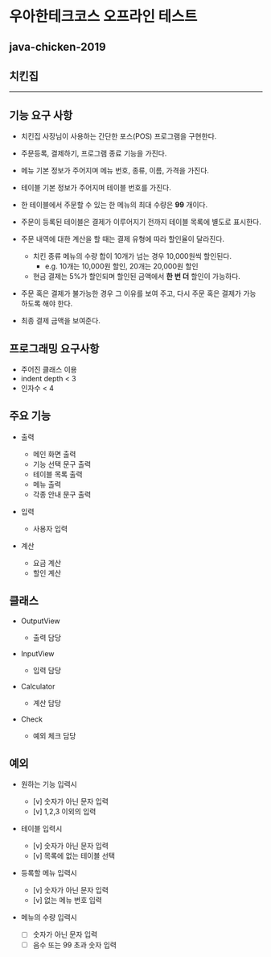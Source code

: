 # 우아한테크코스 오프라인 테스트
## java-chicken-2019
## 치킨집

-----
## 기능 요구 사항
- 치킨집 사장님이 사용하는 간단한 포스(POS) 프로그램을 구현한다.   
- 주문등록, 결제하기, 프로그램 종료 기능을 가진다.
- 메뉴 기본 정보가 주어지며 메뉴 번호, 종류, 이름, 가격을 가진다.
- 테이블 기본 정보가 주어지며 테이블 번호를 가진다.
- 한 테이블에서 주문할 수 있는 한 메뉴의 최대 수량은 __99__ 개이다.
- 주문이 등록된 테이블은 결제가 이루어지기 전까지 테이블 목록에 별도로 표시한다.

- 주문 내역에 대한 계산을 할 때는 결제 유형에 따라 할인율이 달라진다.
  - 치킨 종류 메뉴의 수량 합이 10개가 넘는 경우 10,000원씩 할인된다.
    - e.g. 10개는 10,000원 할인, 20개는 20,000원 할인
  - 현금 결제는 5%가 할인되며 할인된 금액에서 __한 번 더__ 할인이 가능하다.

- 주문 혹은 결제가 불가능한 경우 그 이유를 보여 주고, 
  다시 주문 혹은 결제가 가능하도록 해야 한다. 
- 최종 결제 금액을 보여준다.

## 프로그래밍 요구사항
- 주어진 클래스 이용
- indent depth < 3
- 인자수 < 4

## 주요 기능
- 출력
  - 메인 화면 출력
  - 기능 선택 문구 출력
  - 테이블 목록 출력
  - 메뉴 출력
  - 각종 안내 문구 출력
  
- 입력
  - 사용자 입력
  
- 계산
  - 요금 계산
  - 할인 계산
 
## 클래스
- OutputView
  - 출력 담당
  
- InputView
  - 입력 담당
  
- Calculator
  - 계산 담당
  
- Check
  - 예외 체크 담당
  
## 예외
- 원하는 기능 입력시
  - [v] 숫자가 아닌 문자 입력
  - [v] 1,2,3 이외의 입력

- 테이블 입력시
  - [v] 숫자가 아닌 문자 입력
  - [v] 목록에 없는 테이블 선택
  
- 등록할 메뉴 입력시
  - [v] 숫자가 아닌 문자 입력
  - [v] 없는 메뉴 번호 입력
  
- 메뉴의 수량 입력시
  - [ ] 숫자가 아닌 문자 입력
  - [ ] 음수 또는 99 초과 숫자 입력
